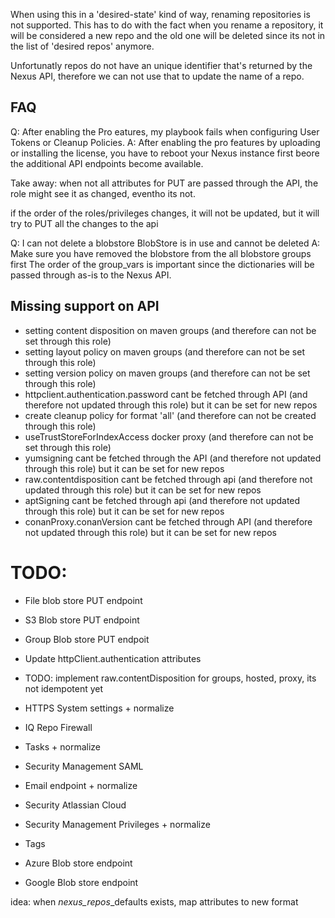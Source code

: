 When using this in a 'desired-state' kind of way, renaming repositories is not supported. This has to do with the fact when you rename a repository, it will be considered a new repo and the old one will be deleted since its not in the list of 'desired repos' anymore.

Unfortunatly repos do not have an unique identifier that's returned by the Nexus API, therefore we can not use that to update the name of a repo.

## FAQ

Q: After enabling the Pro eatures, my playbook fails when configuring User Tokens or Cleanup Policies.
A: After enabling the pro features by uploading or installing the license, you have to reboot your Nexus instance first beore the additional API endpoints become available.

Take away: when not all attributes for PUT are passed through the API, the role might see it as changed, eventho its not.

if the order of the roles/privileges changes, it will not be updated, but it will try to PUT all the changes to the api

Q: I can not delete a blobstore BlobStore is in use and cannot be deleted
A: Make sure you have removed the blobstore from the all blobstore groups first
The order of the group_vars is important since the dictionaries will be passed through as-is to the Nexus API.

## Missing support on API
- setting content disposition on maven groups (and therefore can not be set through this role)
- setting layout policy on maven groups (and therefore can not be set through this role)
- setting version policy on maven groups (and therefore can not be set through this role)
- httpclient.authentication.password cant be fetched through API (and therefore not updated through this role) but it can be set for new repos
- create cleanup policy for format 'all' (and therefore can not be created through this role)
- useTrustStoreForIndexAccess docker proxy (and therefore can not be set through this role)
- yumsigning cant be fetched through the API (and therefore not updated through this role) but it can be set for new repos
- raw.contentdisposition cant be fetched through api (and therefore not updated through this role) but it can be set for new repos
- aptSigning cant be fetched through api (and therefore not updated through this role) but it can be set for new repos
- conanProxy.conanVersion cant be fetched through API (and therefore not updated through this role) but it can be set for new repos


# TODO:
- File blob store PUT endpoint
- S3 Blob store PUT endpoint
- Group Blob store PUT endpoit
- Update httpClient.authentication attributes
- TODO: implement raw.contentDisposition for groups, hosted, proxy, its not idempotent yet

- HTTPS System settings + normalize
- IQ Repo Firewall
- Tasks + normalize
- Security Management SAML
- Email endpoint + normalize
- Security Atlassian Cloud
- Security Management Privileges + normalize
- Tags
- Azure Blob store endpoint
- Google Blob store endpoint

idea: when _nexus_repos_<format>_defaults exists, map attributes to new format
